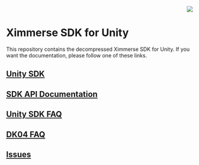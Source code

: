 <div align=right><img src="https://raw.githubusercontent.com/Ximmerse/SDK/master/Tools/imgs/xim.png" ></div>

# Ximmerse SDK for Unity

This repository contains the decompressed Ximmerse SDK for Unity. If you want the documentation, please follow one of these links.

[Unity SDK](https://github.com/Ximmerse/SDK/tree/master/Unity)
-----------------------------
[SDK API Documentation](https://github.com/Ximmerse/SDK/blob/master/Unity/APIDoc.md)
-----------------------------
[Unity SDK FAQ](https://github.com/Ximmerse/SDK/blob/master/Unity/FAQ.md)
-----------------------------
[DK04 FAQ](https://github.com/Ximmerse/SDK/blob/master/Document/DK04/FAQ_EN.md)
-----------------------------
[Issues](https://github.com/Ximmerse/SDK/issues)
-----------------------------
